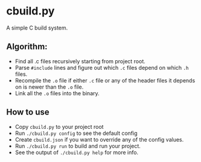 # cbuild.py

A simple C build system.

## Algorithm:

- Find all .c files recursively starting from project root.
- Parse `#include` lines and figure out which `.c` files depend on which `.h` files.
- Recompile the `.o` file if either `.c` file or any of the header files it depends on is newer than the `.o` file.
- Link all the `.o` files into the binary.

## How to use

- Copy `cbuild.py` to your project root
- Run `./cbuild.py config` to see the default config
- Create `cbuild.json` if you want to override any of the config values.
- Run `./cbuild.py run` to build and run your project.
- See the output of `./cbuild.py help` for more info.
